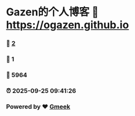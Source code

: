 # Gazen的个人博客 :link: https://ogazen.github.io 
### :page_facing_up: [2](https://ogazen.github.io/tag.html) 
### :speech_balloon: 1 
### :hibiscus: 5964 
### :alarm_clock: 2025-09-25 09:41:26 
### Powered by :heart: [Gmeek](https://github.com/Meekdai/Gmeek)
